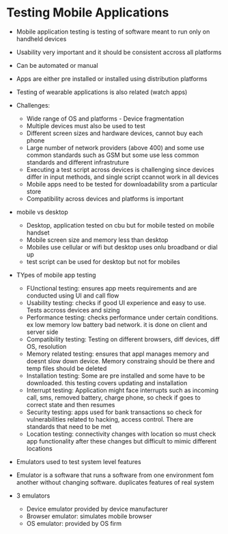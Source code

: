 #  Testing Mobile Applications  
* Mobile application testing is testing of software meant to run only on handheld devices  
* Usability very important and it should be consistent accross all platforms  
* Can be automated or manual  
* Apps are either pre installed or installed using distribution platforms  
* Testing of wearable applications is also related (watch apps)  
* Challenges:  
  * Wide range of OS and platforms - Device fragmentation  
  * Multiple devices must also be used to test  
  * Different screen sizes and hardware devices, cannot buy each phone  
  * Large number of network providers (above 400) and some use common standards such as GSM but some use less common standards and different infrastruture  
  * Executing a test script across devices is challenging since devices differ in input methods, and single script ccannot work in all devices  
  * Mobile apps need to be tested for downloadability srom a particular store  
  * Compatibility across devices and platforms is important  
* mobile vs desktop  
  * Desktop, application tested on cbu but for mobile tested on mobile handset  
  * Mobile screen size and memory less than desktop  
  * Mobiles use cellular or wifi but desktop uses onlu broadband or dial up  
  * test script can be used for desktop but not for mobiles  
* TYpes of mobile app testing  
  * FUnctional testing: ensures app meets requirements and are conducted using UI and call flow  
  * Usability testing: checks if good UI experience and easy to use. Tests accross devices and sizing  
  * Performance testing: checks performance under certain conditions. ex low memory low battery bad network. it is done on client and server side  
  * Compatibility testing: Testing on different browsers, diff devices, diff OS, resolution  
  * Memory related testing: ensures that appl manages memory and doesnt slow down device. Memory constraing should be there and temp files should be deleted  
  * Installation testing: Some are pre installed and some have to be downloaded. this testing covers updating and installation  
  * Interrupt testing: Application might face interrupts such as incoming call, sms, removed battery, charge phone, so check if goes to correct state and then resumes  
  * Security testing: apps used for bank transactions so check for vulnerabilities related to hacking, access control. There are standards that need to be met  
  * Location testing: connectivity changes with location so must check app functionality after these changes but difficult to mimic different locations  
    
* Emulators used to test system level features  
* Emulator is a software that runs a software from one environment fom another without changing software. duplicates features of real system  
* 3 emulators  
  * Device emulator provided by device manufacturer  
  * Browser emulator: simulates mobile browser  
  * OS emulator: provided by OS firm  
  
